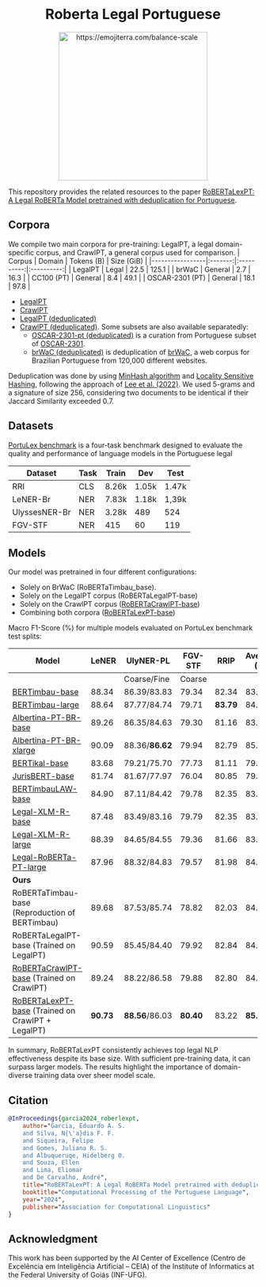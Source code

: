 <br />
<div align="center">
    <h1 align="center">Roberta Legal Portuguese</h1>
    <img src="https://images.emojiterra.com/google/android-11/512px/2696.png" alt="https://emojiterra.com/balance-scale" width="300">
  <br />
</div>

This repository provides the related resources to the paper [RoBERTaLexPT: A Legal RoBERTa Model pretrained with deduplication for Portuguese]().
## Corpora
We compile two main corpora for pre-training: LegalPT, a legal domain-specific corpus, and CrawlPT, a general corpus used for comparison.
| Corpus          |  Domain | Tokens (B) | Size (GiB) |
|-----------------|:-------:|:----------:|:----------:|
| LegalPT         |  Legal  |    22.5    |    125.1   |
| brWaC           | General |     2.7    |    16.3    |
| CC100 (PT)      | General |     8.4    |    49.1    |
| OSCAR-2301 (PT) | General |    18.1    |    97.8    |


- [LegalPT](https://huggingface.co/datasets/eduagarcia/LegalPT) 
- [CrawlPT](https://huggingface.co/datasets/eduagarcia/CrawlPT)
- [LegalPT (deduplicated)](https://huggingface.co/datasets/eduagarcia/LegalPT_dedup)
- [CrawlPT (deduplicated)](https://huggingface.co/datasets/eduagarcia/CrawlPT_dedup). Some subsets are also available separatedly: 
	- [OSCAR-2301-pt (deduplicated)](https://huggingface.co/datasets/eduagarcia/OSCAR-2301-pt_dedup) is a curation from Portuguese subset of [OSCAR-2301](https://huggingface.co/datasets/oscar-corpus/OSCAR-2301). 
	- [brWaC (deduplicated)](https://huggingface.co/datasets/eduagarcia/brwac_dedup)  is deduplication of [brWaC](https://aclanthology.org/L18-1686/), a web corpus for Brazilian Portuguese from 120,000 different websites.

Deduplication was done by using [MinHash algorithm](https://dl.acm.org/doi/abs/10.5555/647819.736184) and [Locality Sensitive Hashing](https://dspace.mit.edu/bitstream/handle/1721.1/134231/v008a014.pdf?sequence=2&isAllowed=y), following the approach of [Lee et al. (2022)](http://arxiv.org/abs/2107.06499). We used 5-grams and a signature of size 256, considering two documents to be identical if their Jaccard Similarity exceeded 0.7.

## Datasets

[PortuLex benchmark](https://huggingface.co/datasets/eduagarcia/PortuLex_benchmark) is a four-task benchmark designed to evaluate the quality and performance of language models in the Portuguese legal

| Dataset       | Task | Train | Dev   | Test  |
|---------------|------|-------|-------|-------|
| RRI           | CLS  | 8.26k | 1.05k | 1.47k |
| LeNER-Br      | NER  | 7.83k | 1.18k | 1,39k |
| UlyssesNER-Br | NER  | 3.28k | 489   | 524   |
| FGV-STF       | NER  | 415   | 60    | 119   |


## Models
Our model was pretrained in four different configurations:
- Solely on BrWaC (RoBERTaTimbau_base).
- Solely on the LegalPT corpus (RoBERTaLegalPT-base)
- Solely on the CrawlPT corpus ([RoBERTaCrawlPT-base](https://huggingface.co/eduagarcia/RoBERTaCrawlPT-base))
- Combining both corpora ([RoBERTaLexPT-base](https://huggingface.co/eduagarcia/RoBERTaLexPT-base))

Macro F1-Score (\%) for multiple models evaluated on PortuLex benchmark test splits:

| **Model**                                                                  | **LeNER** | **UlyNER-PL**   | **FGV-STF** |  **RRIP** | **Average (%)** |
|----------------------------------------------------------------------------|-----------|-----------------|-------------|:---------:|-----------------|
|                                                                            |           | Coarse/Fine     | Coarse      |           |                 |
| [BERTimbau-base](https://huggingface.co/neuralmind/bert-base-portuguese-cased)  | 88.34     | 86.39/83.83     | 79.34       |   82.34   | 83.78           |
| [BERTimbau-large](https://huggingface.co/neuralmind/bert-large-portuguese-cased) | 88.64     | 87.77/84.74     | 79.71       | **83.79** | 84.60           |
| [Albertina-PT-BR-base](https://huggingface.co/PORTULAN/albertina-ptbr-based)                   | 89.26     | 86.35/84.63     | 79.30       |   81.16   | 83.80           |
| [Albertina-PT-BR-xlarge](https://huggingface.co/PORTULAN/albertina-ptbr)                 | 90.09     | 88.36/**86.62** | 79.94       |   82.79   | 85.08           |
| [BERTikal-base](https://huggingface.co/felipemaiapolo/legalnlp-bert)                          | 83.68     | 79.21/75.70     | 77.73       |   81.11   | 79.99           |
| [JurisBERT-base](https://huggingface.co/alfaneo/jurisbert-base-portuguese-uncased)        | 81.74     | 81.67/77.97     | 76.04       |   80.85   | 79.61           |
| [BERTimbauLAW-base](https://huggingface.co/alfaneo/bertimbaulaw-base-portuguese-cased)     | 84.90     | 87.11/84.42     | 79.78       |   82.35   | 83.20           |
| [Legal-XLM-R-base](https://huggingface.co/joelniklaus/legal-xlm-roberta-base)                       | 87.48     | 83.49/83.16     | 79.79       |   82.35   | 83.24           |
| [Legal-XLM-R-large](https://huggingface.co/joelniklaus/legal-xlm-roberta-large)                      | 88.39     | 84.65/84.55     | 79.36       |   81.66   | 83.50           |
| [Legal-RoBERTa-PT-large](https://huggingface.co/joelniklaus/legal-portuguese-roberta-large)                 | 87.96     | 88.32/84.83     | 79.57       |   81.98   | 84.02           |
| **Ours**                                                                   |           |                 |             |           |                 |
| RoBERTaTimbau-base (Reproduction of BERTimbau)                             | 89.68     | 87.53/85.74     | 78.82       |   82.03   | 84.29           |
| RoBERTaLegalPT-base (Trained on LegalPT)                                   | 90.59     | 85.45/84.40     | 79.92       |   82.84   | 84.57           |
| [RoBERTaCrawlPT-base](https://huggingface.co/eduagarcia/RoBERTaCrawlPT-base)  (Trained on CrawlPT)   | 89.24     | 88.22/86.58     | 79.88       |   82.80   | 84.83           |
| [RoBERTaLexPT-base](https://huggingface.co/eduagarcia/RoBERTaLexPT-base) (Trained on CrawlPT + LegalPT)                       | **90.73** | **88.56**/86.03 | **80.40**   |   83.22   | **85.41**       |

In summary, RoBERTaLexPT consistently achieves top legal NLP effectiveness despite its base size. 
With sufficient pre-training data, it can surpass larger models. The results highlight the importance of domain-diverse training data over sheer model scale.


## Citation

```bibtex
@InProceedings{garcia2024_roberlexpt,
    author="Garcia, Eduardo A. S.
    and Silva, N{\'a}dia F. F.
    and Siqueira, Felipe
    and Gomes, Juliana R. S.
    and Albuqueruqe, Hidelberg O.
    and Souza, Ellen
    and Lima, Eliomar
    and De Carvalho, André",
    title="RoBERTaLexPT: A Legal RoBERTa Model pretrained with deduplication for Portuguese",
    booktitle="Computational Processing of the Portuguese Language",
    year="2024",
    publisher="Association for Computational Linguistics"
}
```

## Acknowledgment

This work has been supported by the AI Center of Excellence (Centro de Excelência em Inteligência Artificial – CEIA) of the Institute of Informatics at the Federal University of Goiás (INF-UFG).
